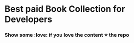
#   Best paid Book Collection for Developers 

### Show some :love: if you love the content :star: the repo
